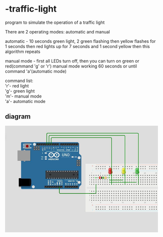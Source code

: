 # -traffic-light

program to simulate the operation of a traffic light

There are 2 operating modes:
automatic and manual

automatic -
10 seconds green light, 2 green flashing
then yellow flashes for 1 seconds then red lights up for 7 seconds and 1 second yellow then this algorithm repeats


manual mode - first all LEDs turn off, then you can turn on green or red(command 'g' or 'r')
manual mode working 60 seconds or until command 'a'(automatic mode)

command list:   
'r'- red light   
'g'- green light   
'm'- manual mode   
'a'- automatic mode   


## diagram
![traffic light diagram](img/traffic_light_diagram.jpg)
